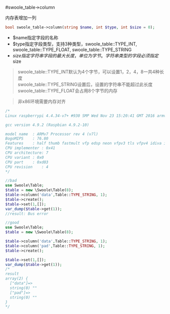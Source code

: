 #swoole_table->column

内存表增加一列
```php
bool swoole_table->column(string $name, int $type, int $size = 0);
```

* $name指定字段的名称
* $type指定字段类型，支持3种类型，swoole_table::TYPE_INT, swoole_table::TYPE_FLOAT, swoole_table::TYPE_STRING
* $size指定字符串字段的最大长度，单位为字节。字符串类型的字段必须指定$size

> swoole_table::TYPE_INT默认为4个字节，可以设置1，2，4，8一共4种长度  
> swoole_table::TYPE_STRING设置后，设置的字符串不能超过此长度  
> swoole_table::TYPE_FLOAT会占用8个字节的内存



> 非x86环境需要内存对齐

```php
/*
Linux raspberrypi 4.4.34-v7+ #930 SMP Wed Nov 23 15:20:41 GMT 2016 armv7l GNU/Linux

gcc version 4.9.2 (Raspbian 4.9.2-10)

model name	: ARMv7 Processor rev 4 (v7l)
BogoMIPS	: 76.80
Features	: half thumb fastmult vfp edsp neon vfpv3 tls vfpv4 idiva idivt vfpd32 lpae evtstrm crc32 
CPU implementer	: 0x41
CPU architecture: 7
CPU variant	: 0x0
CPU part	: 0xd03
CPU revision	: 4
*/

//bad
use Swoole\Table;
$table = new \Swoole\Table(8);
$table->column('data',Table::TYPE_STRING, 1);
$table->create();
$table->set(1,[]);
var_dump($table->get(1));
//result: Bus error

//good
use Swoole\Table;
$table = new \Swoole\Table(8);

$table->column('data',Table::TYPE_STRING, 1);
$table->column('pad',Table::TYPE_STRING, 1);
$table->create();

$table->set(1,[]);
var_dump($table->get(1));
/*
result
array(2) {
  ["data"]=>
  string(0) ""
  ["pad"]=>
  string(0) ""
}
*/
```


